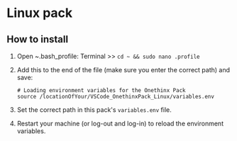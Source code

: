 # Linux pack

## How to install

1. Open ~.bash_profile: Terminal >> `cd ~ && sudo nano .profile` 
2. Add this to the end of the file (make sure you enter the correct path) and save:
  
       # Loading environment variables for the Onethinx Pack
       source /locationOfYour/VSCode_OnethinxPack_Linux/variables.env
    
3. Set the correct path in this pack's `variables.env` file.
4. Restart your machine (or log-out and log-in) to reload the environment variables.
